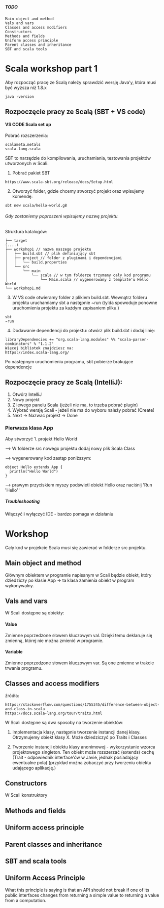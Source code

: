 ##### TODO

    Main object and method
    Vals and vars
    Classes and access modifiers
    Constructors
    Methods and fields
    Uniform access principle
    Parent classes and inheritance
    SBT and scala tools

# Scala workshop part 1

Aby rozpocząć pracę ze Scalą należy sprawdzić wersję Java'y,
 która musi być wyższa niż 1.8.x

```
java -version
```

## Rozpoczęcie pracy ze Scalą (SBT + VS code)
#### VS CODE Scala set up

Pobrać rozszerzenia:

```
scalameta.metals
scala-lang.scala
```

SBT to narzędzie do kompilowania, uruchamiania, testowania projektów utworzonych w Scali. 

1. Pobrać pakiet SBT
```
https://www.scala-sbt.org/release/docs/Setup.html
```

2. Otworzyć folder, gdzie chcemy stworzyć projekt oraz wpisujemy komendę:
```
sbt new scala/hello-world.g8
```
###### Gdy zostaniemy poproszeni wpisujemy nazwę projektu.
Struktura katalogów:
```
├── target
(....)
├── workshop1 // nazwa naszego projektu
│   ├── build.sbt // plik definiujący sbt
│   ├── project // folder z pluginami i dependencjami
│   │   └── build.properties
│   └── src
│       └── main
│           └── scala // w tym folderze trzymamy cały kod programu
│               └── Main.scala // wygenerowany z template'u Hello World
└── workshop1.md
```

3. W VS code otwieramy folder z plikiem build.sbt. Wewnątrz folderu projektu uruchamiamy sbt a następnie ~run (tylda spowoduje ponowne uruchomienia projektu za każdym zapisaniem pliku.)

```
sbt
~run
```

4. Dodawanie dependencji do projektu: otwórz plik build.sbt i dodaj linię:
```
libraryDependencies += "org.scala-lang.modules" %% "scala-parser-combinators" % "1.1.2"
Więcej bibliotek znajdziesz na:
https://index.scala-lang.org/
```
Po następnym uruchomieniu programu, sbt pobierze brakujące dependencje


## Rozpoczęcie pracy ze Scalą (IntelliJ):

1. Otwórz IntelliJ
2. Nowy projekt
3. Z lewego panelu Scala (jeżeli nie ma, to trzeba pobrać plugin)
4. Wybrać wersję Scali - jeżeli nie ma do wyboru należy pobrać (Create)
5. Next -> Nazwać projekt -> Done

### Pierwsza klasa App

Aby stworzyć 1. projekt Hello World
 
--> W folderze src nowego projektu dodaj nowy plik Scala Class

--> wygenerowany kod zastąp poniższym:

```
object Hello extends App {
  println("Hello World")
}
```  

--> prawym przyciskiem myszy podświetl obiekt Hello oraz naciśnij 'Run 'Hello' '

##### Troubleshooting 
Włączyć i wyłączyć IDE - bardzo pomaga w działaniu

# Workshop

Cały kod w projekcie Scala musi się zawierać w folderze src projektu.

## Main object and method

Głównym obiektem w programie napisanym w Scali będzie obiekt, który dziedziczy po klasie App -> ta klasa zamienia obiekt w program wykonywalny.

## Vals and vars

W Scali dostępne są obiekty:
#### Value
Zmienne poprzedzone słowem kluczowym val. Dzięki temu deklaruje się zmienną, której nie można zmienić w programie.

#### Variable 
Zmienne poprzedzone słowem kluczowym var. Są one zmienne w trakcie trwania programu.

<test valsAndVars>

## Classes and access modifiers

źródła:
```
https://stackoverflow.com/questions/1755345/difference-between-object-and-class-in-scala
https://docs.scala-lang.org/tour/traits.html
```

W Scali dostępne są dwa sposoby na tworzenie obiektów:

1) Implementacja klasy, następnie tworzenie instancji danej klasy. Otrzymujemy obiekt klasy X. Może dziedziczyć po Traits i Classes

2) Tworzenie instancji obiektu klasy anonimowej - wykorzystanie wzorca projektowego singleton. Ten obiekt może rozszerzać (extends)  cechę (Trait - odpowiednik interface'ów w Javie, jednak posiadający ewentualne pola) (przykład można zobaczyć przy tworzeniu obiektu udającego aplikację.)

## Constructors
W Scali konstruktory 

## Methods and fields


## Uniform access principle


## Parent classes and inheritance


## SBT and scala tools

## Uniform Access Principle

What this principle is saying is that an API should not break if one of its public interfaces changes from returning a simple value to returning a value from a computation.